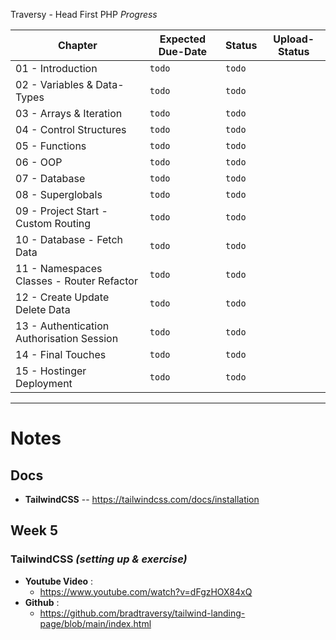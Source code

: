 Traversy - Head First PHP _Progress_

| **Chapter** | **Expected Due-Date** | **Status** | **Upload-Status** |
|-------------|-----------------------|------------|-------------------|
| 01 - Introduction | `todo`                | `todo`     |    |
| 02 - Variables & Data-Types | `todo`                | `todo`     |    |
| 03 - Arrays & Iteration | `todo`                | `todo`     |    |
| 04 - Control Structures | `todo`                | `todo`     |    |
| 05 - Functions | `todo`                | `todo`     |    |
| 06 - OOP | `todo`                | `todo`     |    |
| 07 - Database | `todo`                | `todo`     |    |
| 08 - Superglobals | `todo`                | `todo`     |    |
| 09 - Project Start - Custom Routing | `todo`                | `todo`     |    |
| 10 - Database - Fetch Data | `todo`                | `todo`     |    |
| 11 - Namespaces Classes - Router Refactor | `todo`                | `todo`     |    |
| 12 - Create Update Delete Data | `todo`                | `todo`     |    |
| 13 - Authentication Authorisation Session | `todo`                | `todo`     |    |
| 14 - Final Touches | `todo`                | `todo`     |    |
| 15 - Hostinger Deployment | `todo`                | `todo`     |    |

---

# Notes

## Docs
- **TailwindCSS** -- https://tailwindcss.com/docs/installation

## Week 5

### TailwindCSS _(setting up & exercise)_
- **Youtube Video** :
  - https://www.youtube.com/watch?v=dFgzHOX84xQ
- **Github** :
  - https://github.com/bradtraversy/tailwind-landing-page/blob/main/index.html   

